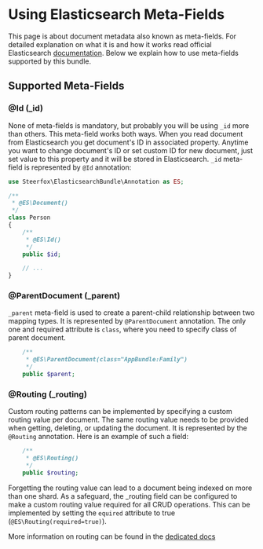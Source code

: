 Using Elasticsearch Meta-Fields
===

This page is about document metadata also known as meta-fields. For detailed
explanation on what it is and how it works read official Elasticsearch
[documentation][1]. Below we explain how to use meta-fields supported
by this bundle.

Supported Meta-Fields
---

### @Id (_id)

None of meta-fields is mandatory, but probably you will be using `_id` more than
others. This meta-field works both ways. When you read document from Elasticsearch
you get document's ID in associated property. Anytime you want to change document's ID
or set custom ID for new document, just set value to this property and it will be
stored in Elasticsearch. `_id` meta-field is represented by `@Id` annotation:

```php     
use Steerfox\ElasticsearchBundle\Annotation as ES;

/**
 * @ES\Document()
 */
class Person
{
    /**
     * @ES\Id()
     */
    public $id;

    // ...
}
```

### @ParentDocument (_parent)

`_parent` meta-field is used to create a parent-child relationship between two mapping
types. It is represented by `@ParentDocument` annotation. The only one and required
attribute is `class`, where you need to specify class of parent document.

```php     
    /**
     * @ES\ParentDocument(class="AppBundle:Family")
     */
    public $parent;
```

### @Routing (_routing)

Custom routing patterns can be implemented by specifying a custom routing value per document. 
The same routing value needs to be provided when getting, deleting, or updating the document.
It is represented by the `@Routing` annotation. Here is an example of such a field:

```php     
    /**
     * @ES\Routing()
     */
    public $routing;
```

Forgetting the routing value can lead to a document being indexed on more than one shard. 
As a safeguard, the _routing field can be configured to make a custom routing value 
required for all CRUD operations. This can be implemented by setting the `equired` 
attribute to true (`@ES\Routing(required=true)`).

More information on routing can be found in the [dedicated docs][2]

[1]: https://www.elastic.co/guide/en/elasticsearch/reference/current/mapping-fields.html
[2]: https://www.elastic.co/guide/en/elasticsearch/reference/current/mapping-routing-field.html
